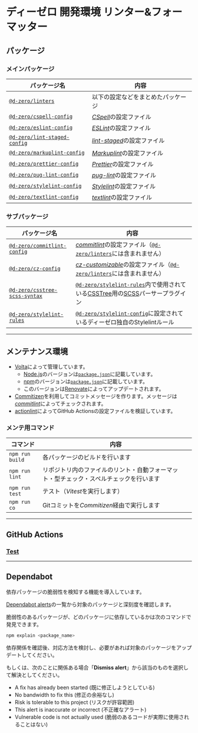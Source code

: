 # ディーゼロ 開発環境 リンター&amp;フォーマッター

## パッケージ

### メインパッケージ

| パッケージ名                                                             | 内容                                                                 |
| ------------------------------------------------------------------------ | -------------------------------------------------------------------- |
| [`@d-zero/linters`](./packages/%40d-zero/linters/)                       | 以下の設定などをまとめたパッケージ                                   |
| [`@d-zero/cspell-config`](./packages/%40d-zero/cspell-config/)           | [_CSpell_](https://cspell.org/)の設定ファイル                        |
| [`@d-zero/eslint-config`](./packages/%40d-zero/eslint-config/)           | [_ESLint_](https://eslint.org/)の設定ファイル                        |
| [`@d-zero/lint-staged-config`](./packages/%40d-zero/lint-staged-config/) | [_lint-staged_](https://github.com/okonet/lint-staged)の設定ファイル |
| [`@d-zero/markuplint-config`](./packages/%40d-zero/markuplint-config/)   | [_Markuplint_](https://markuplint.dev/)の設定ファイル                |
| [`@d-zero/prettier-config`](./packages/%40d-zero/prettier-config/)       | [_Prettier_](https://prettier.io/)の設定ファイル                     |
| [`@d-zero/pug-lint-config`](./packages/%40d-zero/pug-lint-config/)       | [_pug-lint_](https://github.com/pugjs/pug-lint)の設定ファイル        |
| [`@d-zero/stylelint-config`](./packages/%40d-zero/stylelint-config/)     | [_Stylelint_](https://stylelint.io/)の設定ファイル                   |
| [`@d-zero/textlint-config`](./packages/%40d-zero/textlint-config/)       | [_textlint_](https://textlint.github.io/)の設定ファイル              |

### サブパッケージ

| パッケージ名                                                               | 内容                                                                                                                                                                                                            |
| -------------------------------------------------------------------------- | --------------------------------------------------------------------------------------------------------------------------------------------------------------------------------------------------------------- |
| [`@d-zero/commitlint-config`](./packages/%40d-zero/commitlint-config/)     | [_commitlint_](https://commitlint.js.org/)の設定ファイル（[`@d-zero/linters`](./packages/%40d-zero/linters/)には含まれません）                                                                                  |
| [`@d-zero/cz-config`](./packages/%40d-zero/cz-config/)                     | [_cz-customizable_](https://github.com/leoforfree/cz-customizable)の設定ファイル（[`@d-zero/linters`](./packages/%40d-zero/linters/)には含まれません）                                                          |
| [`@d-zero/csstree-scss-syntax`](./packages/%40d-zero/csstree-scss-syntax/) | [`@d-zero/stylelint-rules`](./packages/%40d-zero/stylelint-rules/)内で使用されている[CSSTree](https://github.com/csstree/csstree)用の[SCSS](https://sass-lang.com/documentation/syntax/#scss)パーサープラグイン |
| [`@d-zero/stylelint-rules`](./packages/%40d-zero/stylelint-rules/)         | [`@d-zero/stylelint-config`](./packages/%40d-zero/stylelint-config/)に設定されているディーゼロ独自のStylelintルール                                                                                             |

---

## メンテナンス環境

- [Volta](https://volta.sh/)によって管理しています。
  - [Node.js](https://nodejs.org/)のバージョンは[`package.json`](./package.json)に記載しています。
  - [npm](https://docs.npmjs.com/)のバージョンは[`package.json`](./package.json)に記載しています。
  - このバージョンは[Renovate](https://www.mend.io/renovate/)によってアップデートされます。
- [Commitizen](https://github.com/commitizen/cz-cli)を利用してコミットメッセージを作ります。メッセージは[_commitlint_](https://commitlint.js.org/)によってチェックされます。
- [actionlint](https://github.com/rhysd/actionlint)によってGitHub Actionsの設定ファイルを検証しています。

### メンテ用コマンド

| コマンド        | 内容                                                                                   |
| --------------- | -------------------------------------------------------------------------------------- |
| `npm run build` | 各パッケージのビルドを行います                                                         |
| `npm run lint`  | リポジトリ内のファイルのリント・自動フォーマット・型チェック・スペルチェックを行います |
| `npm run test`  | テスト（*Vitest*を実行します）                                                         |
| `npm run co`    | Gitコミットを*Commitizen*経由で実行します                                              |

---

## GitHub Actions

### [Test](https://github.com/d-zero-dev/linters/actions/workflows/test.yml)

---

## Dependabot

依存パッケージの脆弱性を検知する機能を導入しています。

[Dependabot alerts](https://github.com/d-zero-dev/linters/security/dependabot)の一覧から対象のパッケージと深刻度を確認します。

脆弱性のあるパッケージが、どのパッケージに依存しているかは次のコマンドで発見できます。

```sh
npm explain <package_name>
```

依存関係を確認後、対応方法を検討し、必要があれば対象のパッケージをアップデートしてください。

もしくは、次のことに関係ある場合「**Dismiss alert**」から該当のものを選択して解決としてください。

- A fix has already been started (既に修正しようとしている)
- No bandwidth to fix this (修正の余裕なし)
- Risk is tolerable to this project (リスクが許容範囲)
- This alert is inaccurate or incorrect (不正確なアラート)
- Vulnerable code is not actually used (脆弱のあるコードが実際に使用されることはない)
